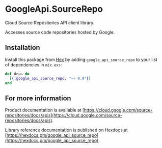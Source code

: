 # GoogleApi.SourceRepo

Cloud Source Repositories API client library.

Accesses source code repositories hosted by Google.

## Installation

Install this package from [Hex](https://hex.pm) by adding
`google_api_source_repo` to your list of dependencies in `mix.exs`:

```elixir
def deps do
  [{:google_api_source_repo, "~> 0.9"}]
end
```

## For more information

Product documentation is available at [https://cloud.google.com/source-repositories/docs/apis](https://cloud.google.com/source-repositories/docs/apis).

Library reference documentation is published on Hexdocs at
[https://hexdocs.pm/google_api_source_repo](https://hexdocs.pm/google_api_source_repo).
